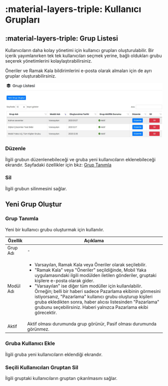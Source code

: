 # :material-layers-triple: Kullanıcı Grupları

## :material-layers-triple: Grup Listesi

Kullanıcıların daha kolay yönetimi için kullanıcı grupları oluşturulabilir. Bir içerik yayımlanırken tek tek kullanıcıları seçmek yerine, bağlı oldukları grubu seçerek yönetimlerini kolaylaştırabilirsiniz.

Öneriler ve Ramak Kala bildirimlerini e-posta olarak almaları için de ayrı gruplar oluşturabilirsiniz.

![](./images/grupListesi.jpg)

### Düzenle

İlgili grubun düzenlenebileceği ve gruba yeni kullanıcıların eklenebileceği ekrandır. Sayfadaki özellikler için bkz: [Grup Tanımla](#grup-tanimla)

### Sil

İlgili grubun silinmesini sağlar.

## Yeni Grup Oluştur

### <a name="grup-tanimla"></a>Grup Tanımla

Yeni bir kullanıcı grubu oluşturmak için kullanılır.

| Özellik              | Açıklama                                                     |
| -------------------- | ------------------------------------------------------------ |
| Grup Adı             | -                                                            |
| Modül Adı            |  <ul><li>Varsayılan, Ramak Kala veya Öneriler olarak seçilebilir.</li><li>"Ramak Kala" veya "Öneriler" seçildiğinde, Mobil Yaka uygulamasındaki ilgili modülden iletilen gönderiler, gruptaki kişilere e-posta olarak gider.</li><li>"Varsayılan" ise diğer tüm modüller için kullanılabilir. Örneğin; belli bir haberi sadece Pazarlama ekibinin görmesini istiyorsanız, "Pazarlama" kullanıcı grubu oluşturup kişileri gruba ekledikten sonra, haber alıcısı listesinden "Pazarlama" grubunu seçebilirsiniz. Haberi yalnızca Pazarlama ekibi görecektir.</li></ul> |
| Aktif                | Aktif olması durumunda grup görünür, Pasif olması durumunda görünmez. |

### Gruba Kullanıcı Ekle

İlgili gruba yeni kullanıcıların eklendiği ekrandır.

### Seçili Kullanıcıları Gruptan Sil

İlgili gruptaki kullanıcıların gruptan çıkarılmasını sağlar.